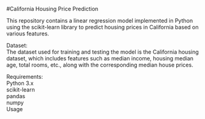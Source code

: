 #California Housing Price Prediction<br>

This repository contains a linear regression model implemented in Python using the scikit-learn library to predict housing prices in California based on various features.<br>

Dataset:<br>
The dataset used for training and testing the model is the California housing dataset, which includes features such as median income, housing median age, total rooms, etc., along with the corresponding median house prices.<br>

Requirements:<br>
Python 3.x<br>
scikit-learn<br>
pandas<br>
numpy<br>
Usage<br>

